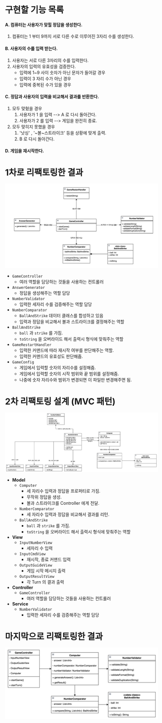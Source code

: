 # 구현할 기능 목록

#### A. 컴퓨터는 사용자가 맞힐 정답을 생성한다.

1. 컴퓨터는 1 부터 9까지 서로 다른 수로 이루어진 3자리 수를 생성한다.

#### B. 사용자의 수를 입력 받는다.

1. 사용자는 서로 다른 3자리의 수를 입력한다.
2. 사용자의 입력의 유효성을 검증한다.
    * 입력에 1~9 사이 숫자가 아닌 문자가 들어갈 경우
    * 입력이 3 자리 수가 아닌 경우
    * 입력에 중복된 수가 있을 경우

#### C. 정답과 사용자의 입력을 비교해서 결과를 반환한다.

1. 모두 맞혔을 경우
    1. 사용자가 1 을 입력 --> A 로 다시 돌아간다.
    2. 사용자가 2 를 입력 --> 게임을 완전히 종료.
2. 모두 맞히지 못했을 경우
    1. '낫싱' , '~볼~스트라이크' 등을 상황에 맞게 출력.
    2. B 로 다시 돌아간다.

#### D. 게임을 재시작한다.

# 1차로 리팩토링한 결과

![img.png](refactoring_ver1.png)

* `GameController`
    * 여러 역할을 담당하는 것들을 사용하는 컨트롤러
* `AnswerGenerator`
    * 정답을 생성해주는 역할 담당
* `NumberValidator`
    * 입력한 세자리 수를 검증해주는 역할 담당
* `NumberComparator`
    * `BallAndStrike` 데이터 클래스를 합성하고 있음
    * 입력과 정답을 비교해서 볼과 스트라이크를 결정해주는 역할
* `BallAndStrike`
    * `ball` 과 `strike` 를 가짐.
    * `toString` 을 오버라이드 해서 출력시 형식에 맞춰주는 역할
* `GameRestartHandler`
    * 입력한 커맨드에 따라 재시작 여부를 판단해주는 역할.
    * 입력한 커맨드의 유효성도 판단해줌.
* `GameConfig`
    * 게임에서 입력할 숫자의 자리수를 설정해줌.
    * 게임에서 입력할 숫자의 시작 범위와 끝 범위를 설정해줌.
    * 나중에 숫자 자리수와 범위가 변경되면 이 파일만 변경해주면 됨.

# 2차 리팩토링 설계 (MVC 패턴)

![img.png](refactoring_ver2.png)

* **Model**
    * `Computer`
        * 세 자리수 입력과 정답을 프로퍼티로 가짐.
        * 무작위 정답을 생성.
        * 볼과 스트라이크를 Controller 에게 전달.
    * `NumberComparator`
        * 세 자리수 입력과 정답을 비교해서 결과를 리턴.
    * `BallAndStrike`
        * `ball` 과 `strike` 를 가짐.
        * `toString` 을 오버라이드 해서 출력시 형식에 맞춰주는 역할
* **View**
    * `InputNumberView`
        * 세자리 수 입력
    * `InputCmdView`
        * 재시작, 종료 커맨드 입력
    * `OutputGuideView`
        * 게임 시작 메시지 출력
    * `OutputResultView`
        * 각 Turn 의 결과 출력
* **Controller**
    * `GameController`
        * 여러 역할을 담당하는 것들을 사용하는 컨트롤러
* **Service**
    * `NumberValidator`
        * 입력한 세자리 수를 검증해주는 역할 담당

# 마지막으로 리팩토링한 결과

![img.png](refactoring_ver3.png)